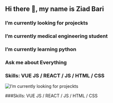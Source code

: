    ## Hi there 👋, my name is Ziad Bari

 ### I’m currently looking for projeckts
 ### I’m currently medical engineering student
 ### I’m currently learning python
 ### Ask me about Everything

 ### Skills: VUE JS / REACT / JS / HTML / CSS

![ I’m currently looking for projeckts](https://nealanalytics.com/wp-content/uploads/2020/05/Solution-2-960x542.jpg)


 ###Skills: VUE JS / REACT / JS / HTML / CSS









